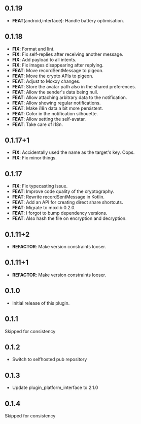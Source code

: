 ## 0.1.19

 - **FEAT**(android,interface): Handle battery optimisation.

## 0.1.18

 - **FIX**: Format and lint.
 - **FIX**: Fix self-replies after receiving another message.
 - **FIX**: Add payload to all intents.
 - **FIX**: Fix images disappearing after replying.
 - **FEAT**: Move recordSentMessage to pigeon.
 - **FEAT**: Move the crypto APIs to pigeon.
 - **FEAT**: Adjust to Moxxy changes.
 - **FEAT**: Store the avatar path also in the shared preferences.
 - **FEAT**: Allow the sender's data being null.
 - **FEAT**: Allow attaching arbitrary data to the notification.
 - **FEAT**: Allow showing regular notifications.
 - **FEAT**: Make i18n data a bit more persistent.
 - **FEAT**: Color in the notification silhouette.
 - **FEAT**: Allow setting the self-avatar.
 - **FEAT**: Take care of i18n.

## 0.1.17+1

 - **FIX**: Accidentally used the name as the target's key. Oops.
 - **FIX**: Fix minor things.

## 0.1.17

 - **FIX**: Fix typecasting issue.
 - **FEAT**: Improve code quality of the cryptography.
 - **FEAT**: Rewrite recordSentMessage in Kotlin.
 - **FEAT**: Add an API for creating direct share shortcuts.
 - **FEAT**: Migrate to moxlib 0.2.0.
 - **FEAT**: I forgot to bump dependency versions.
 - **FEAT**: Also hash the file on encryption and decryption.

## 0.1.11+2

 - **REFACTOR**: Make version constraints looser.

## 0.1.11+1

 - **REFACTOR**: Make version constraints looser.

## 0.1.0

* Initial release of this plugin.

## 0.1.1

Skipped for consistency

## 0.1.2

* Switch to selfhosted pub repository

## 0.1.3

* Update plugin_platform_interface to 2.1.0

## 0.1.4

Skipped for consistency
